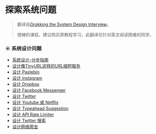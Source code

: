 # 探索系统问题

> 翻译自[Grokking the System Design Interview](https://www.educative.io/courses/grokking-the-system-design-interview)。
>
> 很棒的课程，建议购买原教程学习，此翻译仅针对英文阅读困难的同学。

### ☀ 系统设计问题

* [系统设计-分步指南](xi-tong-she-ji-wen-ti/xi-tong-she-ji-mian-shi-fen-bu-zhi-nan.md)
* [设计像TinyURL这样的URL缩短服务](xi-tong-she-ji-wen-ti/she-ji-xiang-tinyurl-zhe-yang-de-url-suo-duan-fu-wu.md)
* [设计 Pastebin](xi-tong-she-ji-wen-ti/she-ji-pastebin.md)
* [设计 Instagram](xi-tong-she-ji-wen-ti/she-ji-instagram.md)
* [设计 Dropbox](xi-tong-she-ji-wen-ti/she-ji-dropbox.md)
* [设计 Facebook Messenger](xi-tong-she-ji-wen-ti/she-ji-facebook-messenger.md)
* [设计 Twitter](xi-tong-she-ji-wen-ti/she-ji-twitter.md)
* [设计 Youtube 或 Netflix](xi-tong-she-ji-wen-ti/she-ji-youtube-huo-netflix.md)
* [设计 Typeahead Suggestion](xi-tong-she-ji-wen-ti/she-ji-typeahead-suggestion.md)
* [设计 API Rate Limiter](xi-tong-she-ji-wen-ti/she-ji-api-rate-limiter.md)
* [设计 Twitter 搜索](xi-tong-she-ji-wen-ti/she-ji-twitter-sou-suo.md)
* [设计网络爬虫](xi-tong-she-ji-wen-ti/she-ji-wang-luo-pa-chong.md)
